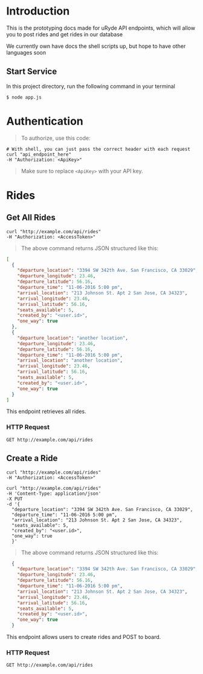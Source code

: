 
# Introduction

This is the prototyping docs made for uRyde API endpoints, which will allow you to post rides and get rides in our database

We currently own have docs the shell scripts up, but hope to have other languages soon

## Start Service
In this project directory, run the following command in your terminal
```
$ node app.js
```


# Authentication

> To authorize, use this code:

```shell
# With shell, you can just pass the correct header with each request
curl "api_endpoint_here"
-H "Authorization: <ApiKey>"
```

> Make sure to replace `<ApiKey>` with your API key.

<!-- # Kittens -->
# Rides

## Get All Rides

```shell
curl "http://example.com/api/rides"
-H "Authorization: <AccessToken>"
```

> The above command returns JSON structured like this:

```json
[
  {
    "departure_location": "3394 SW 342th Ave. San Francisco, CA 33029",
    "departure_longitude": 23.46,
    "departure_latitude": 56.16,
    "departure_time": "11-06-2016 5:00 pm",
    "arrival_location": "213 Johnson St. Apt 2 San Jose, CA 34323",
    "arrival_longitude": 23.46,
    "arrival_latitude": 56.16,
    "seats_available": 5,
    "created_by": "<user.id>",
    "one_way": true
  },
  {
    "departure_location": "another location",
    "departure_longitude": 23.46,
    "departure_latitude": 56.16,
    "departure_time": "11-06-2016 5:00 pm",
    "arrival_location": "another location",
    "arrival_longitude": 23.46,
    "arrival_latitude": 56.16,
    "seats_available": 5,
    "created_by": "<user.id>",
    "one_way": true
  }
]
```

This endpoint retrieves all rides.

### HTTP Request

`GET http://example.com/api/rides`


## Create a Ride

```shell
curl "http://example.com/api/rides"
-H "Authorization: <AccessToken>"

curl "http://example.com/api/rides"
-H 'Content-Type: application/json'
-X PUT
-d '{
  "departure_location": "3394 SW 342th Ave. San Francisco, CA 33029",
  "departure_time": "11-06-2016 5:00 pm",
  "arrival_location": "213 Johnson St. Apt 2 San Jose, CA 34323",
  "seats_available": 5,
  "created_by": "<user.id>",
  "one_way": true
  }'

```

> The above command returns JSON structured like this:

```json
  {
    "departure_location": "3394 SW 342th Ave. San Francisco, CA 33029",
    "departure_longitude": 23.46,
    "departure_latitude": 56.16,
    "departure_time": "11-06-2016 5:00 pm",
    "arrival_location": "213 Johnson St. Apt 2 San Jose, CA 34323",
    "arrival_longitude": 23.46,
    "arrival_latitude": 56.16,
    "seats_available": 5,
    "created_by": "<user.id>",
    "one_way": true
  }
```

This endpoint allows users to create rides and POST to board.

### HTTP Request

`GET http://example.com/api/rides`
